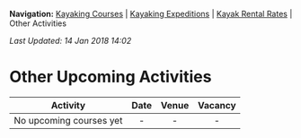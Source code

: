**Navigation:** [Kayaking Courses](index) &#124; [Kayaking Expeditions](expedition) &#124; [Kayak Rental Rates](rental) &#124; Other Activities

_Last Updated: 14 Jan 2018 14:02_
# Other Upcoming Activities

Activity | Date | Venue | Vacancy
:---:|:---:|:---:|:---:
No upcoming courses yet|-|-|-

